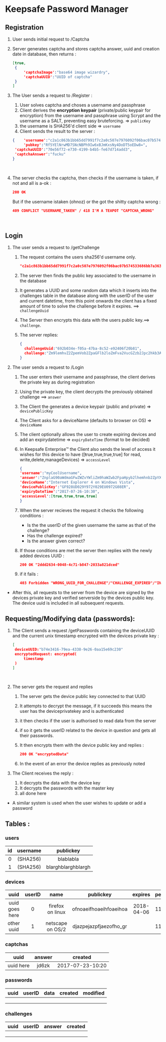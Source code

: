 # Keepsafe Password Manager

## Registration

1. User sends initial request to /Captcha

2. Server generates captcha and stores captcha answer, uuid and creation date in database, then returns : 

   ``` json
   [true,
   	{
   		'captchaImage':"base64 image wizardry",
   		'captchaUUID':"UUID of captcha"
   	}
   ]
   ```

3. The User sends a request to /Register :

   1. User solves captcha and choses a username and passphrase
   2. Client derives the **encryption keypair** (private/public keypair for encryption) from the username and passphrase using Scrypt and the username as a SALT, preventing easy bruteforcing. => `publicKey`
   3. the username is SHA256'd client side => `username`
   4. Client sends the result to the server :

   ``` json
   {	'username':"c2a1c863b1bb65dd7991f7c2a0c507e7976092f06bac07b574533686bb7a363c",
    	'pubkey':"Rf5YElNrwMD7SNcNBPh9Iw6xBJmKxsNy4DoDT5oEDw8=",
   	'captchaUUID':"70e56f72-e730-4199-b4b5-fe67d714add3",
   	'captchaAnswer':"fucku"
   }
   ```

   ​

4. The server checks the captcha, then checks if the username is taken, if not and all is a-ok : 

   ``` json
   200 OK
   ```

   But if the username istaken (ohnoz) or the got the shitty captcha wrong : 

   ```json
   409 CONFLICT "USERNAME_TAKEN" / 418 I'M A TEAPOT "CAPTCHA_WRONG"
   ```

   ​

## Login

1. The user sends a request to /getChallenge

   1. The request contains the users sha256'd username only.

      ```json
      "c2a1c863b1bb65dd7991f7c2a0c507e7976092f06bac07b574533686bb7a363c"	
      ```


   2. The server then finds the public key associated to the  username in the database

   3. It generates a UUID and some random data which it inserts into the challenges table in the database along with the userID of the user and current datetime, from this point onwards the client has a fixed amount of time to solve the challenge before it expires. ==> `challengeUuid`

   4. The Server then encrypts this data with the users public key.==> `challenge`. 

   5. The server replies:

      ```json
      {
        challengeUuid:"692b034e-f05a-47ba-8c52-e92406f20b81",
        challenge:"Zm9lemhvZ2ZpemVob2ZpaGFlb2loZmFva2VucGZzb2Jpc2hkb3A="
      }
      ```

2. The user sends a request to /Login

   1. The user enters their username and passphrase, the client derives the private key as during registration

   2. Using the private key, the client decrypts the previously obtained challenge ==> `answer`

   3. The Client the generates a device keypair (public and private) => `devicePublicKey`

   4. The Client asks for a deviceName (defaults to browser on OS) => `deviceName`

   5. The client optionally allows the user to create expiring devices and add an expirydatetime => `expiryDateTime` (format to be decided)

   6. In Keepsafe Enterprise™ the Client also sends the level of access it wishes for this device to have ([ŧrue,true,true,true] for read, write,delete,manageDevices) => `accessLevel`

      ```json
      {
      'username':"myCoolUsername",
      'answer':"ZnplaG90aWdmaGFwZWZvYWliZm9haWZwb2FpaHpyb2lhemhnb2ZpYXo=",
      'deviceName':"Internet Explorer 4 on Windows Vista",
      'devicePublicKey':"GF928UD029Y972Y029EU0972G08ER",
      'expiryDateTime':"2017-07-26-10:30",
      'accessLevel':[true,true,true,true]
      }
      ```

   7. When the server recieves the request it checks the following conditions : 

      * Is the the userID of the given username the same as that of the challenge?
      * Has the challenge expired?
      * Is the answer given correct?

   8. If those conditions are met the server then replies with the newly added devices UUID :

      ```json
      200 OK "2ddd2634-0048-4c71-b847-2033a821dced"
      ```

   9. if it fails :

      ```json
      403 Forbidden "WRONG_UUID_FOR_CHALLENGE"/"CHALLENGE_EXPIRED"/"INCORRECT_ANSWER"
      ```



* After this, all requests to the server from the device are signed by the devices private key and verified serverside by the devices public key. The device uuid is included in all subsequent requests.

## Requesting/Modifying data (passwords):

1. The Client sends a request /getPasswords containing the deviceUUID and the current unix timestamp encrypted with the devices private key :

   ```json
   [
   	deviceUUID:"b74e3416-79ea-4338-9e26-0aa15e69c230"
   	encryptedRequest: encrypted(
   		timestamp
   	)
   ]
   ```

   ​

2. The server gets the request and replies

   1. The server gets the device public key connected to that UUID

   2. It attempts to decrypt the message, if it succeeds this means the user has the deviceprivatekey and is authenticated

   3. it then checks if the user is authorised to read data from the server

   4. if so it gets the userID related to the device in question and gets all their passwords.

   5. It then encrypts them with the device public key and replies :

      ``` json
      200 OK "encryptedData"
      ```

   6. In the event of an error the device replies as previously noted

3. The Client receives the reply :

   1. It decrypts the data with the device key
   2. It decrypts the passwords with the master key
   3. all done here

* A similar system is used when the user wishes to update or add a password

## Tables :

### users

|  id  | username |     publickey      |
| :--: | :------: | :----------------: |
|  0   | (SHA256) |     blablabla      |
|  1   | (SHA256) | blarghblarghblargh |

### devices

|      uuid      | userID |       name       |       publickey        |  expires   | permissions |
| :------------: | :----: | :--------------: | :--------------------: | :--------: | ----------- |
| uuid goes here |   0    | firefox on linux | ofnoaeifhoaeihfoaeihoa | 2018-04-06 | 1111        |
|   other uuid   |   1    | netscape on OS/2 | djazpejazpfjaezofho_gr |            | 1110        |

### captchas

|   uuid    | answer |     created      |
| :-------: | :----: | :--------------: |
| uuid here | jd6zk  | 2017-07-23-10:20 |

### passwords

| uuid | userID | data | created | modified |
| :--: | :----: | :--: | :-----: | :------: |
|      |        |      |         |          |
|      |        |      |         |          |
|      |        |      |         |          |

### challenges

| uuid | userID | answer | created |
| :--: | :----: | :----: | :-----: |
|      |        |        |         |
|      |        |        |         |
|      |        |        |         |
